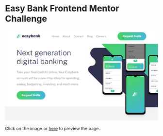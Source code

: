 # Easy Bank Frontend Mentor Challenge

[![EasyBank](https://github.com/Stef-Lev/personal-projects/blob/master/easy-bank-page/images/easy-bank-page.png)](https://www.stefanosleventis.com/easy-bank-page/)

Click on the image or [here](https://www.stefanosleventis.com/easy-bank-page/) to preview the page.
